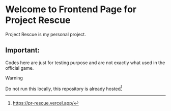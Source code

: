 # Welcome to Frontend Page for Project Rescue

Project Rescue is my personal project.

## Important:
Codes here are just for testing purpose and are not exactly what used in the official game.

>[!Warning]
>Do not run this locally, this repository is already hosted[^1]




[^1]: https://pr-rescue.vercel.app/

